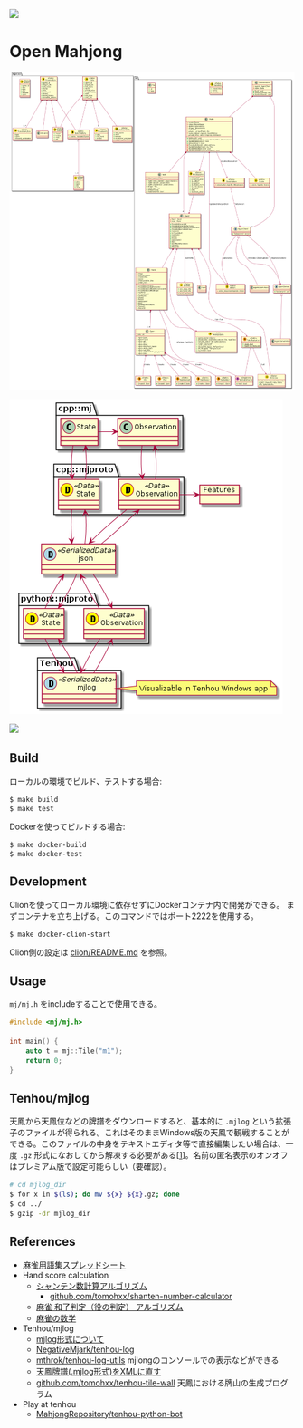 [![](https://github.com/sotetsuk/mahjong/workflows/build/badge.svg)](https://github.com/sotetsuk/mahjong/actions)

# Open Mahjong


![](./img/diagram.png)

![](./img/serialization.png)

[![](./img/architecture.png)](https://docs.google.com/presentation/d/1lhb_sNix02Iyp0DI0Be5uuQub1W7CVbFiUdiDazG6tY/edit?usp=sharing)

## Build

ローカルの環境でビルド、テストする場合:

```
$ make build
$ make test
```

Dockerを使ってビルドする場合:

```
$ make docker-build
$ make docker-test
```

## Development

Clionを使ってローカル環境に依存せずにDockerコンテナ内で開発ができる。
まずコンテナを立ち上げる。このコマンドではポート2222を使用する。

```
$ make docker-clion-start
```

Clion側の設定は [clion/README.md](./clion/README.md) を参照。

## Usage

`mj/mj.h` をincludeすることで使用できる。

```cpp
#include <mj/mj.h>

int main() {
    auto t = mj::Tile("m1");
    return 0;
}
```

## Tenhou/mjlog
天鳳から天鳳位などの牌譜をダウンロードすると、基本的に `.mjlog` という拡張子のファイルが得られる。これはそのままWindows版の天鳳で観戦することができる。このファイルの中身をテキストエディタ等で直接編集したい場合は、一度 `.gz` 形式になおしてから解凍する必要がある[[1](http://rausumaru.hatenablog.com/entry/2019/08/30/021154)]。名前の匿名表示のオンオフはプレミアム版で設定可能らしい（要確認）。

```sh
# cd mjlog_dir
$ for x in $(ls); do mv ${x} ${x}.gz; done
$ cd ../
$ gzip -dr mjlog_dir
```



## References

- [麻雀用語集スプレッドシート](https://docs.google.com/spreadsheets/d/e/2PACX-1vQyy10WqsUVxCCeamqTh3Oj4l72qdBkoXkUIbRp1nGecL_Co9St830kST7AvdJKh6ThlkHBA4Y1yi6T/pubhtml)
- Hand score calculation
  - [シャンテン数計算アルゴリズム](https://qiita.com/tomo_hxx/items/75b5f771285e1334c0a5)
    - [github.com/tomohxx/shanten-number-calculator](https://github.com/tomohxx/shanten-number-calculator)
  - [麻雀 和了判定（役の判定） アルゴリズム](http://hp.vector.co.jp/authors/VA046927/mjscore/mjalgorism.html)
  - [麻雀の数学](http://www10.plala.or.jp/rascalhp/mjmath.htm)
- Tenhou/mjlog
  - [mjlog形式について](http://m77.hatenablog.com/entry/2017/05/21/214529)
  - [NegativeMjark/tenhou-log](https://github.com/NegativeMjark/tenhou-log)
  - [mthrok/tenhou-log-utils](https://github.com/mthrok/tenhou-log-utils) mjlongのコンソールでの表示などができる
  - [天鳳牌譜(.mjlog形式)をXMLに直す](http://rausumaru.hatenablog.com/entry/2019/08/30/021154)
  - [github.com/tomohxx/tenhou-tile-wall](https://github.com/tomohxx/tenhou-tile-wall) 天鳳における牌山の生成プログラム
- Play at tenhou
  - [MahjongRepository/tenhou-python-bot](https://github.com/MahjongRepository/tenhou-python-bot)
  

